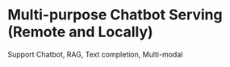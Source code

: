 # Multi-purpose Chatbot Serving (Remote and Locally)

Support Chatbot, RAG, Text completion, Multi-modal


